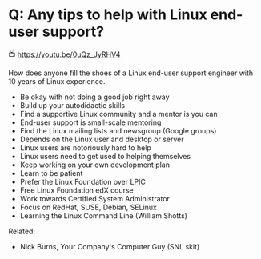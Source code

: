 # Q: Any tips to help with Linux end-user support?

📺 <https://youtu.be/0uQz_JyRHV4>

How does anyone fill the shoes of a Linux end-user support engineer
with 10 years of Linux experience.

* Be okay with not doing a good job right away
* Build up your autodidactic skills
* Find a supportive Linux community and a mentor is you can
* End-user support is small-scale mentoring
* Find the Linux mailing lists and newsgroup (Google groups)
* Depends on the Linux user and desktop or server
* Linux users are notoriously hard to help
* Linux users need to get used to helping themselves
* Keep working on your own development plan
* Learn to be patient
* Prefer the Linux Foundation over LPIC
* Free Linux Foundation edX course
* Work towards Certified System Administrator
* Focus on RedHat, SUSE, Debian, SELinux
* Learning the Linux Command Line (William Shotts)

Related:

* Nick Burns, Your Company's Computer Guy (SNL skit)
